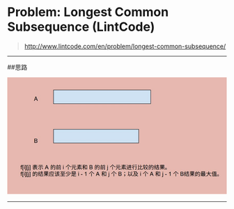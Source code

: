 # Problem: Longest Common Subsequence (LintCode)


> http://www.lintcode.com/en/problem/longest-common-subsequence/

-------------------------
##思路

![](LSC_1.jpg)

-----------------------
